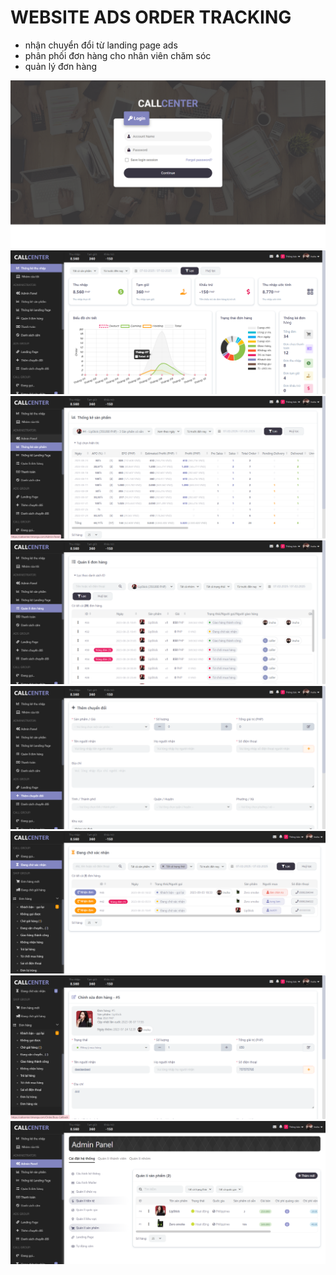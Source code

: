 # WEBSITE ADS ORDER TRACKING

- nhận chuyển đổi từ landing page ads
- phân phối đơn hàng cho nhân viên chăm sóc
- quản lý đơn hàng

![alt](https://raw.githubusercontent.com/InuHa98/call-center/main/preview/01.png)
![alt](https://raw.githubusercontent.com/InuHa98/call-center/main/preview/02.png)
![alt](https://raw.githubusercontent.com/InuHa98/call-center/main/preview/03.png)
![alt](https://raw.githubusercontent.com/InuHa98/call-center/main/preview/04.png)
![alt](https://raw.githubusercontent.com/InuHa98/call-center/main/preview/05.png)
![alt](https://raw.githubusercontent.com/InuHa98/call-center/main/preview/06.png)
![alt](https://raw.githubusercontent.com/InuHa98/call-center/main/preview/07.png)
![alt](https://raw.githubusercontent.com/InuHa98/call-center/main/preview/08.png)
